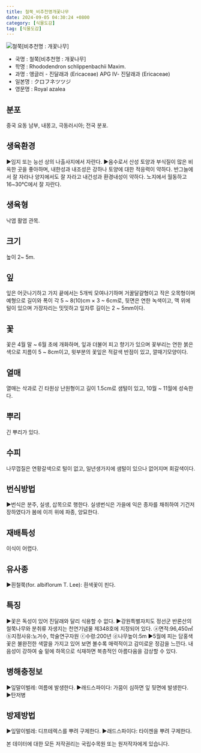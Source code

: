 ```yaml
---
title: 철쭉_비추천명개꽃나무
date: 2024-09-05 04:30:24 +0800
category: [식물도감]
tag: [식물도감]
---
```




![철쭉[비추천명 : 개꽃나무]](/fileUpload/plants/basic/Ericaceae/Rhododendron/7542/1_th2.JPG)
- 국명 : 철쭉[비추천명 : 개꽃나무]
- 학명 : Rhododendron schlippenbachii Maxim.
- 과명 : 앵글러 - 진달래과 (Ericaceae) APG Ⅳ- 진달래과 (Ericaceae)
- 일본명 : クロフネツツジ
- 영문명 : Royal azalea


## 분포
중국 요동 남부, 내몽고, 극동러시아; 전국 분포.
## 생육환경
▶임지 또는 능선 상의 나출사지에서 자란다. ▶음수로서 산성 토양과 부식질이 많은 비옥한 곳을 좋아하며, 내한성과 내조성은 강하나 토양에 대한 적응력이 약하다. 반그늘에서 잘 자라나 양지에서도 잘 자라고 내건성과 환경내성이 약하다. 노지에서 월동하고 16~30℃에서 잘 자란다.
## 생육형
낙엽 활엽 관목. 
## 크기
높이 2~ 5m.
## 잎
잎은 어긋나기하고 가지 끝에서는 5개씩 모여나기하며 거꿀달걀형이고 작은 오목형이며 예형으로 길이와 폭이 각 5 ~ 8(10)cm × 3 ~ 6cm로, 뒷면은 연한 녹색이고, 맥 위에 털이 있으며 가장자리는 밋밋하고 잎자루 길이는 2 ~ 5mm이다.
## 꽃
꽃은 4월 말 ~ 6월 초에 개화하며, 잎과 더불어 피고 향기가 있으며 꽃부리는 연한 붉은색으로 지름이 5 ~ 8cm이고, 윗부분의 꽃잎은 적갈색 반점이 있고, 깔때기모양이다.
## 열매
열매는 삭과로 긴 타원상 난원형이고 길이 1.5cm로 샘털이 있고, 10월 ~ 11월에 성숙한다.
## 뿌리
긴 뿌리가 있다.
## 수피
나무껍질은 연황갈색으로 털이 없고, 일년생가지에 샘털이 있으나 없어지며 회갈색이다.
## 번식방법
▶번식은 분주, 실생, 삽목으로 행한다. 실생번식은 가을에 익은 종자를 채취하여 기건저장하였다가 봄에 이끼 위에 파종, 양묘한다.
## 재배특성
이식이 어렵다.
## 유사종
▶흰철쭉(for. albiflorum T. Lee): 흰색꽃이 핀다.
## 특징
▶꽃은 독성이 있어 진달래와 달리 식용할 수 없다.▶강원특별자치도 정선군 반론산의 철쭉나무와 분취류 자생지는 천연기념물 제348호에 지정되어 있다. ⓐ면적:96,450㎡ ⓑ지정사유:노거수, 학술연구자원 ⓒ수령:200년 ⓓ나무높이:5m ▶5월에 피는 담홍색 꽃은 불완전한 색깔을 가지고 있어 보면 볼수록 매력적이고 감미로운 정감을 느낀다. 내음성이 강하여 숲 밑에 하목으로 식재하면 복층적인 아름다움을 감상할 수 있다.
## 병해충정보
▶잎말이벌레: 여름에 발생한다. ▶래드스파이다: 가뭄이 심하면 잎 뒷면에 발생한다.  ▶탄저병
## 방제방법
▶잎말이벌레: 디프테렉스를 뿌려 구제한다. ▶래드스파이다: 타이젠을 뿌려 구제한다.






본 데이터에 대한 모든 저작권리는 국립수목원 또는 원저작자에게 있습니다.
